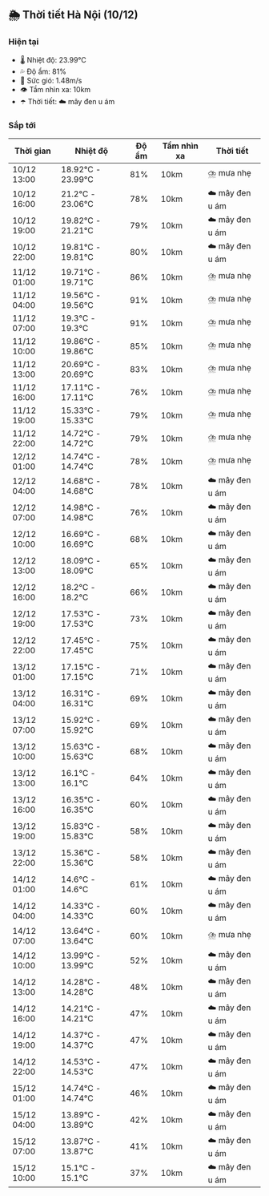 ## 🌦️ Thời tiết Hà Nội (10/12)

### Hiện tại

- 🌡️ Nhiệt độ: 23.99℃
- 💦 Độ ẩm: 81%
- 💨 Sức gió: 1.48m/s
- 👁️ Tầm nhìn xa: 10km
- ☂️ Thời tiết: ☁️ mây đen u ám

### Sắp tới

| Thời gian | Nhiệt độ | Độ ẩm | Tầm nhìn xa | Thời tiết |
| --- | --- | --- | --- | --- |
| 10/12 13:00 | 18.92℃ - 23.99℃ | 81% | 10km | ⛈️ mưa nhẹ |
| 10/12 16:00 | 21.2℃ - 23.06℃ | 78% | 10km | ☁️ mây đen u ám |
| 10/12 19:00 | 19.82℃ - 21.21℃ | 79% | 10km | ☁️ mây đen u ám |
| 10/12 22:00 | 19.81℃ - 19.81℃ | 80% | 10km | ☁️ mây đen u ám |
| 11/12 01:00 | 19.71℃ - 19.71℃ | 86% | 10km | ⛈️ mưa nhẹ |
| 11/12 04:00 | 19.56℃ - 19.56℃ | 91% | 10km | ⛈️ mưa nhẹ |
| 11/12 07:00 | 19.3℃ - 19.3℃ | 91% | 10km | ⛈️ mưa nhẹ |
| 11/12 10:00 | 19.86℃ - 19.86℃ | 85% | 10km | ⛈️ mưa nhẹ |
| 11/12 13:00 | 20.69℃ - 20.69℃ | 83% | 10km | ⛈️ mưa nhẹ |
| 11/12 16:00 | 17.11℃ - 17.11℃ | 76% | 10km | ⛈️ mưa nhẹ |
| 11/12 19:00 | 15.33℃ - 15.33℃ | 79% | 10km | ⛈️ mưa nhẹ |
| 11/12 22:00 | 14.72℃ - 14.72℃ | 79% | 10km | ⛈️ mưa nhẹ |
| 12/12 01:00 | 14.74℃ - 14.74℃ | 78% | 10km | ⛈️ mưa nhẹ |
| 12/12 04:00 | 14.68℃ - 14.68℃ | 78% | 10km | ☁️ mây đen u ám |
| 12/12 07:00 | 14.98℃ - 14.98℃ | 76% | 10km | ☁️ mây đen u ám |
| 12/12 10:00 | 16.69℃ - 16.69℃ | 68% | 10km | ☁️ mây đen u ám |
| 12/12 13:00 | 18.09℃ - 18.09℃ | 65% | 10km | ☁️ mây đen u ám |
| 12/12 16:00 | 18.2℃ - 18.2℃ | 66% | 10km | ☁️ mây đen u ám |
| 12/12 19:00 | 17.53℃ - 17.53℃ | 73% | 10km | ☁️ mây đen u ám |
| 12/12 22:00 | 17.45℃ - 17.45℃ | 75% | 10km | ☁️ mây đen u ám |
| 13/12 01:00 | 17.15℃ - 17.15℃ | 71% | 10km | ☁️ mây đen u ám |
| 13/12 04:00 | 16.31℃ - 16.31℃ | 69% | 10km | ☁️ mây đen u ám |
| 13/12 07:00 | 15.92℃ - 15.92℃ | 69% | 10km | ☁️ mây đen u ám |
| 13/12 10:00 | 15.63℃ - 15.63℃ | 68% | 10km | ☁️ mây đen u ám |
| 13/12 13:00 | 16.1℃ - 16.1℃ | 64% | 10km | ☁️ mây đen u ám |
| 13/12 16:00 | 16.35℃ - 16.35℃ | 60% | 10km | ☁️ mây đen u ám |
| 13/12 19:00 | 15.83℃ - 15.83℃ | 58% | 10km | ☁️ mây đen u ám |
| 13/12 22:00 | 15.36℃ - 15.36℃ | 58% | 10km | ☁️ mây đen u ám |
| 14/12 01:00 | 14.6℃ - 14.6℃ | 61% | 10km | ☁️ mây đen u ám |
| 14/12 04:00 | 14.33℃ - 14.33℃ | 60% | 10km | ☁️ mây đen u ám |
| 14/12 07:00 | 13.64℃ - 13.64℃ | 60% | 10km | ⛈️ mưa nhẹ |
| 14/12 10:00 | 13.99℃ - 13.99℃ | 52% | 10km | ☁️ mây đen u ám |
| 14/12 13:00 | 14.28℃ - 14.28℃ | 48% | 10km | ☁️ mây đen u ám |
| 14/12 16:00 | 14.21℃ - 14.21℃ | 47% | 10km | ☁️ mây đen u ám |
| 14/12 19:00 | 14.37℃ - 14.37℃ | 47% | 10km | ☁️ mây đen u ám |
| 14/12 22:00 | 14.53℃ - 14.53℃ | 47% | 10km | ☁️ mây đen u ám |
| 15/12 01:00 | 14.74℃ - 14.74℃ | 46% | 10km | ☁️ mây đen u ám |
| 15/12 04:00 | 13.89℃ - 13.89℃ | 42% | 10km | ☁️ mây đen u ám |
| 15/12 07:00 | 13.87℃ - 13.87℃ | 41% | 10km | ☁️ mây đen u ám |
| 15/12 10:00 | 15.1℃ - 15.1℃ | 37% | 10km | ☁️ mây đen u ám |
